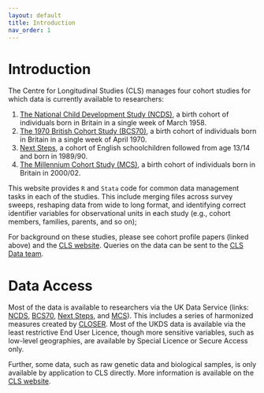 ```yaml
---
layout: default
title: Introduction
nav_order: 1
---
```


# Introduction

The Centre for Longitudinal Studies (CLS) manages four cohort studies for which data is currently available to researchers:

1. [The National Child Development Study (NCDS)](https://doi.org/10.1093/ije/dyi183), a birth cohort of individuals born in Britain in a single week of March 1958.
2. [The 1970 British Cohort Study (BCS70)](https://doi.org/10.1093/ije/dyac148), a birth cohort of individuals born in Britain in a single week of April 1970.
3. [Next Steps](https://doi.org/10.5334/ohd.16), a cohort of English schoolchildren followed from age 13/14 and born in 1989/90.
4. [The Millennium Cohort Study (MCS)](https://doi.org/10.1093/ije/dyu001), a birth cohort of individuals born in Britain in 2000/02.

This website provides `R` and `Stata` code for common data management tasks in each of the studies. This include merging files across survey sweeps, reshaping data from wide to long format, and identifying correct identifier variables for observational units in each study (e.g., cohort members, families, parents, and so on);

For background on these studies, please see cohort profile papers (linked above) and the [CLS website](https://cls.ucl.ac.uk/cls-studies/). Queries on the data can be sent to the [CLS Data team](mailto:clsdata@ucl.ac.uk).

# Data Access

Most of the data is available to researchers via the UK Data Service (links: [NCDS](https://doi.org/10.5255/UKDA-Series-2000032), [BCS70](https://doi.org/10.5255/UKDA-Series-200001), [Next Steps](https://doi.org/10.5255/UKDA-Series-2000030), and [MCS](https://doi.org/10.5255/UKDA-Series-2000031)). This includes a series of harmonized measures created by [CLOSER](https://doi.org/10.5255/UKDA-Series-2000111). Most of the UKDS data is available via the least restrictive End User Licence, though more sensitive variables, such as low-level geographies, are available by Special Licence or Secure Access only. 

Further, some data, such as raw genetic data and biological samples, is only available by application to CLS directly. More information is available on the [CLS website](https://cls.ucl.ac.uk/data-access-training/data-access/).